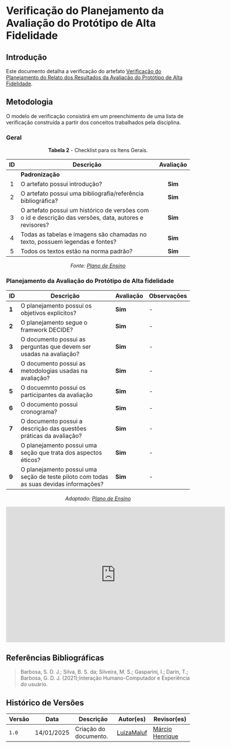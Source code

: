 # __Verificação do Planejamento da Avaliação do Protótipo de Alta Fidelidade__

## __Introdução__

Este documento detalha a verificação do artefato [Verificação do Planejamento do Relato dos Resultados da Avaliação do Protótipo de Alta Fidelidade](../.././../design_avaliacao/p_alta/planejamento_exec.md).

## __Metodologia__

O modelo de verificação consistirá em um preenchimento de uma lista de verificação construída a partir dos conceitos trabalhados pela disciplina.


### __Geral__

<center>

**Tabela 2** - Checklist para os Itens Gerais.

|  ID  | Descrição      | Avaliação  |   
| :--: | ------------ | :--------: | 
|      | **Padronização**      |
|  1   | O artefato possui introdução?  |  **Sim**     |  
|  2   | O artefato possui uma bibliografia/referência bibliográfica?   |      **Sim**   | 
|  3   | O artefato possui um histórico de versões com o id e descrição das versões, data, autores e revisores? |       **Sim**   | 
|  4   | Todas as tabelas e imagens são chamadas no texto, possuem legendas e fontes? |      **Sim**  |    
|  5   | Todos os textos estão na norma padrão?   | **Sim**  


_Fonte: [Plano de Ensino](/docs/assets/documentos/Plano_de_Ensino.pdf)_

</center>



### __Planejamento da Avaliação do Protótipo de Alta fidelidade__

<center>

| **ID** | **Descrição** | **Avaliação** | **Observações** |
|--------|---------------|---------------|-----------------|
| **1**  | O planejamento possui os objetivos explícitos? | **Sim** | - |
| **2**  | O planejamento segue o framwork DECIDE? | **Sim** | - |
| **3**  | O documento possui as perguntas que devem ser usadas na avaliação? | **Sim** | - |
| **4**  | O documento possui as metodologias usadas na avaliação? | **Sim** | - |
| **5**  | O docuemnto possui os participantes da avaliação | **Sim** | - |
| **6**  | O documento possui cronograma? | **Sim** | - |
| **7**  | O documento possui a descrição das questões práticas da avaliação?| **Sim** | - |
| **8**  | O planejamento possui uma seção que trata dos aspectos éticos?| **Sim** | - |
| **9**  | O planejamento possui uma seção de teste piloto com todas as suas devidas informações? | **Sim** | - |

_Adaptado: [Plano de Ensino](/docs/assets/documentos/Plano_de_Ensino.pdf)_

</center>

<iframe width="600" height="371" seamless frameborder="0" scrolling="no" src="https://docs.google.com/spreadsheets/d/e/2PACX-1vSyR8SNl1enYN7gNBY9xYyUl0d5sUiqnj7p69L1AoVlVpAUWRpJ-I-WeWKB9SBUw2C3Sx_TuBnfXte8/pubchart?oid=1171542191&amp;format=interactive"></iframe>



## __Referências Bibliográficas__

> Barbosa, S. D. J.; Silva, B. S. da; Silveira, M. S.; Gasparini, I.; Darin, T.; Barbosa, G. D. J. (2021);Interação Humano-Computador e Experiência do usuário.

## __Histórico de Versões__

| Versão | Data       | Descrição              | Autor(es)                                        | Revisor(es)                                    |
| ------ | ---------- | ---------------------- | ------------------------------------------------ | ---------------------------------------------- |
| `1.0`| 14/01/2025 | Criação do documento. | [LuizaMaluf](https://github.com/LuizaMaluf) | [Márcio Henrique](https://github.com/DeM4rcio) |